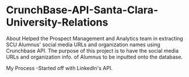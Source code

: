 # CrunchBase-API-Santa-Clara-University-Relations
About
Helped the Prospect Management and Analytics team in extracting SCU Alumnus' social media URLs and organization names using Crunchbase API. The purpose of this project is to have the social media URLs and organization info. of Alumnus to be inputted onto the database. 

My Process
-Started off with LinkedIn's API. 
